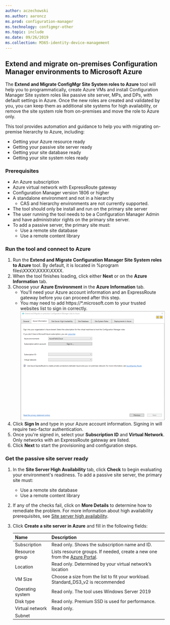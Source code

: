 ```yaml
---
author: aczechowski
ms.author: aaroncz
ms.prod: configuration-manager
ms.technology: configmgr-other
ms.topic: include
ms.date: 09/26/2019
ms.collection: M365-identity-device-management
---
```


## <a name="bkmk_Azure-migration"></a> Extend and migrate on-premises Configuration Manager environments to Microsoft Azure
<!--3556022-->

The **Extend and Migrate ConfigMgr Site System roles to Azure** tool will help you to programmatically, create Azure VMs and install Configuration Manager Site system roles like passive site server, MPs, and DPs, with default settings in Azure. Once the new roles are created and validated by you, you can keep them as additional site systems for high availability, or remove the site system role from on-premises and move the role to Azure only.

This tool provides automation and guidance to help you with migrating on-premise hierarchy to Azure, including:

- Getting your Azure resource ready
- Getting your passive site server ready
- Getting your site database ready
- Getting your site system roles ready

### Prerequisites

- An Azure subscription
- Azure virtual network with ExpressRoute gateway
- Configuration Manager version 1806 or higher
- A standalone environment and not in a hierarchy
  - CAS and hierarchy environments are not currently supported.
- The tool should only be install and run on the primary site server
- The user running the tool needs to be a Configuration Manager Admin and have administrator rights on the primary site server.
- To add a passive server, the primary site must:
  - Use a remote site database
  - Use a remote content library


### Run the tool and connect to Azure

1. Run the **Extend and Migrate Configuration Manager Site System roles to Azure** tool. By default, it is located in %program files\XXXX\XXXX\XXXX.
1. When the tool finishes loading, click either **Next** or on the **Azure Information** tab.
1. Choose your **Azure Environment** in the **Azure Information** tab.
    - You'll need your Azure account information and an ExpressRoute gateway before you can proceed after this step.
    - You may need to add https://*.microsoft.com to  your trusted websites list to sign in correctly.
   ![Azure Information tab in the Extend and Migrate tool](../../media/3556022-azure-information-tab.png)
1. Click **Sign In** and type in your Azure account information. Signing in will require two-factor authentication.
1. Once you're signed in, select your **Subscription ID** and **Virtual Network**. Only networks with an ExpressRoute gateway are listed.
1. Click **Next** to start the provisioning and configuration steps.

### Get the passive site server ready

1. In the **Site Server High Availability** tab, click **Check** to begin evaluating your environment's readiness. To add a passive site server, the primary site must:
    - Use a remote site database
    - Use a remote content library
1. If any of the checks fail, click on **More Details** to determine how to remediate the problem. For more information about high availability prerequisites, see [Site server high availability](/sccm/core/servers/deploy/configure/site-server-high-availability).
1. Click **Create a site server in Azure** and fill in the following fields:

    |Name|Description|
    |---|---|
    |Subscription|Read only. Shows the subscription name and ID.|
    |Resource group| Lists resource groups. If needed, create a new one from the [Azure Portal](https://portal.azure.com).|
    |Location| Read only. Determined by your virtual network’s location|
    |VM Size|Choose a size from the list to fit your workload. Standard_DS3_v2 is recommended|
    |Operating system|Read only. The tool uses Windows Server 2019|
    |Disk type|Read only. Premium SSD is used for performance.|
    |Virtual network|Read only.|
    |Subnet|
